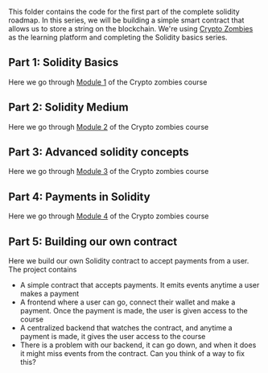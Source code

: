 
This folder contains the code for the first part of the complete solidity roadmap. 
In this series, we will be building a simple smart contract that allows us to store a string on the blockchain.
We're using [Crypto Zombies](https://cryptozombies.io/) as the learning platform and completing the Solidity basics series.

## Part 1: Solidity Basics
Here we go through [Module 1](https://cryptozombies.io/en/lesson/1/chapter/1) of the Crypto zombies course

## Part 2: Solidity Medium
Here we go through [Module 2](https://cryptozombies.io/en/lesson/1/chapter/2) of the Crypto zombies course

## Part 3: Advanced solidity concepts
Here we go through [Module 3](https://cryptozombies.io/en/lesson/1/chapter/3) of the Crypto zombies course

## Part 4: Payments in Solidity
Here we go through [Module 4](https://cryptozombies.io/en/lesson/1/chapter/4) of the Crypto zombies course

## Part 5: Building our own contract
Here we build our own Solidity contract to accept payments from a user. The project contains
 - A simple contract that accepts payments. It emits events anytime a user makes a payment
 - A frontend where a user can go, connect their wallet and make a payment. Once the payment is made, the user is given access to the course
 - A centralized backend that watches the contract, and anytime a payment is made, it gives the user access to the course
 - There is a problem with our backend, it can go down, and when it does it might miss events from the contract. Can you think of a way to fix this?
